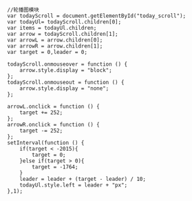     //轮播图模块
    var todayScroll = document.getElementById("today_scroll");
    var todayUl= todayScroll.children[0];
    var items = todayUl.children;
    var arrow = todayScroll.children[1];
    var arrowL = arrow.children[0];
    var arrowR = arrow.children[1];
    var target = 0,leader = 0;

    todayScroll.onmouseover = function () {
        arrow.style.display = "block";
    };
    todayScroll.onmouseout = function () {
        arrow.style.display = "none";
    };

    arrowL.onclick = function () {
        target += 252;
    };
    arrowR.onclick = function () {
        target -= 252;
    };
    setInterval(function () {
        if(target < -2015){
            target = 0;
        }else if(target > 0){
            target = -1764;
        }
        leader = leader + (target - leader) / 10;
        todayUl.style.left = leader + "px";
    },1);
